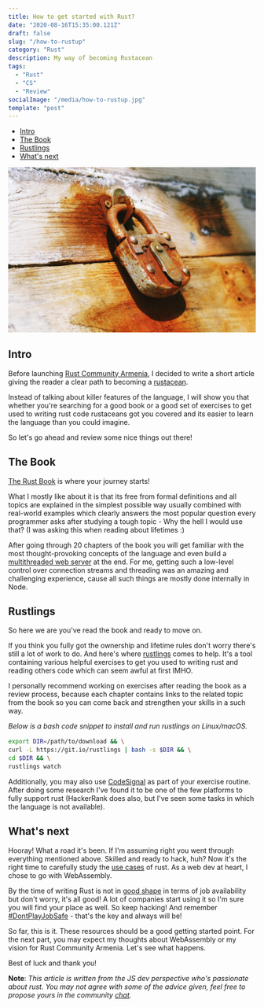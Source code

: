```yaml
---
title: How to get started with Rust?
date: "2020-08-16T15:35:00.121Z"
draft: false
slug: "/how-to-rustup"
category: "Rust"
description: My way of becoming Rustacean
tags:
  - "Rust"
  - "CS"
  - "Review"
socialImage: "/media/how-to-rustup.jpg"
template: "post"
---
```

- [Intro](#intro)
- [The Book](#the-book)
- [Rustlings](#rustlings)
- [What's next](#whats-next)

![Rusty lock](./stock-photo.jpg)

## Intro
Before launching [Rust Community Armenia](https://t.me/rustarmenia), I decided to write a short article giving the reader a clear path to becoming a [rustacean](https://www.rustaceans.org/).

Instead of talking about killer features of the language, I will show you that whether you're searching for a good book or a good set of exercises to get used to writing rust code rustaceans got you covered and its easier to learn the language than you could imagine.

So let's go ahead and review some nice things out there!

## The Book
[The Rust Book](https://doc.rust-lang.org/book/) is where your journey starts!

What I mostly like about it is that its free from formal definitions and all topics are explained in the simplest possible way usually combined with real-world examples which clearly answers the most popular question every programmer asks after studying a tough topic - Why the hell I would use that? (I was asking this when reading about lifetimes :) 

After going through 20 chapters of the book you will get familiar with the most thought-provoking concepts of the language and even build a [multithreaded web server](https://doc.rust-lang.org/book/ch20-00-final-project-a-web-server.html) at the end. For me, getting such a low-level control over connection streams and threading was an amazing and challenging experience, cause all such things are mostly done internally in Node.

## Rustlings
So here we are you've read the book and ready to move on.

If you think you fully got the ownership and lifetime rules don't worry there's still a lot of work to do. And here's where [rustlings](https://github.com/rust-lang/rustlings) comes to help. It's a tool containing various helpful exercises to get you used to writing rust and reading others code which can seem awful at first IMHO.

I personally recommend working on exercises after reading the book as a review process, because each chapter contains links to the related topic from the book so you can come back and strengthen your skills in a such way. 

*Below is a bash code snippet to install and run rustlings on Linux/macOS.*

```bash
export DIR=/path/to/download && \
curl -L https://git.io/rustlings | bash -s $DIR && \
cd $DIR && \
rustlings watch
```

Additionally, you may also use [CodeSignal](https://codesignal.com/) as part of your exercise routine. After doing some research I've found it to be one of the few platforms to fully support rust (HackerRank does also, but I've seen some tasks in which the language is not available).

## What's next
Hooray! What a road it's been. If I'm assuming right you went through everything mentioned above. Skilled and ready to hack, huh? Now it's the right time to carefully study the [use cases](https://www.rust-lang.org/what) of rust. As a web dev at heart, I chose to go with WebAssembly.

By the time of writing Rust is not in [good shape](https://twitter.com/rustlang/status/1294024734804508679) in terms of job availability but don't worry, it's all good! A lot of companies start using it so I'm sure you will find your place as well. So keep hacking! And remember [#DontPlayJobSafe]() - that's the key and always will be!

So far, this is it. These resources should be a good getting started point. For the next part, you may expect my thoughts about WebAssembly or my vision for Rust Community Armenia. Let's see what happens.

Best of luck and thank you!

**Note**: *This article is written from the JS dev perspective who's passionate about rust. You may not agree with some of the advice given, feel free to propose yours in the community [chat](https://t.me/rustarmenia).*


